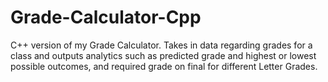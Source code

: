 # Grade-Calculator-Cpp
C++ version of my Grade Calculator. Takes in data regarding grades for a class and outputs analytics such as predicted grade and highest or lowest possible outcomes, and required grade on final for different Letter Grades.
